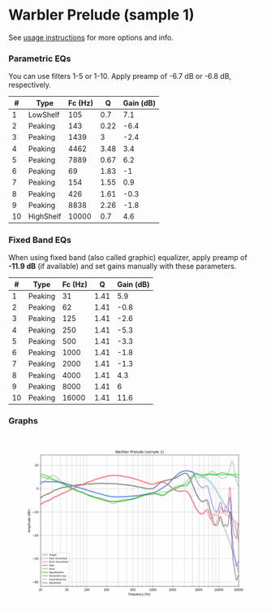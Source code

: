 # Warbler Prelude (sample 1)
See [usage instructions](https://github.com/jaakkopasanen/AutoEq#usage) for more options and info.

### Parametric EQs
You can use filters 1-5 or 1-10. Apply preamp of -6.7 dB or -6.8 dB, respectively.

|   # | Type      |   Fc (Hz) |    Q |   Gain (dB) |
|-----|-----------|-----------|------|-------------|
|   1 | LowShelf  |       105 | 0.7  |         7.1 |
|   2 | Peaking   |       143 | 0.22 |        -6.4 |
|   3 | Peaking   |      1439 | 3    |        -2.4 |
|   4 | Peaking   |      4462 | 3.48 |         3.4 |
|   5 | Peaking   |      7889 | 0.67 |         6.2 |
|   6 | Peaking   |        69 | 1.83 |        -1   |
|   7 | Peaking   |       154 | 1.55 |         0.9 |
|   8 | Peaking   |       426 | 1.61 |        -0.3 |
|   9 | Peaking   |      8838 | 2.26 |        -1.8 |
|  10 | HighShelf |     10000 | 0.7  |         4.6 |

### Fixed Band EQs
When using fixed band (also called graphic) equalizer, apply preamp of **-11.9 dB** (if available) and set gains manually with these parameters.

|   # | Type    |   Fc (Hz) |    Q |   Gain (dB) |
|-----|---------|-----------|------|-------------|
|   1 | Peaking |        31 | 1.41 |         5.9 |
|   2 | Peaking |        62 | 1.41 |        -0.8 |
|   3 | Peaking |       125 | 1.41 |        -2.6 |
|   4 | Peaking |       250 | 1.41 |        -5.3 |
|   5 | Peaking |       500 | 1.41 |        -3.3 |
|   6 | Peaking |      1000 | 1.41 |        -1.8 |
|   7 | Peaking |      2000 | 1.41 |        -1.3 |
|   8 | Peaking |      4000 | 1.41 |         4.3 |
|   9 | Peaking |      8000 | 1.41 |         6   |
|  10 | Peaking |     16000 | 1.41 |        11.6 |

### Graphs
![](./Warbler%20Prelude%20(sample%201).png)

